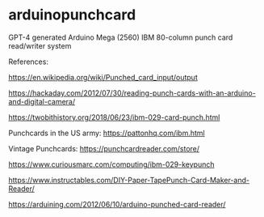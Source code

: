 # arduinopunchcard
GPT-4 generated Arduino Mega (2560) IBM 80-column punch card read/writer system

References: 

https://en.wikipedia.org/wiki/Punched_card_input/output


https://hackaday.com/2012/07/30/reading-punch-cards-with-an-arduino-and-digital-camera/


https://twobithistory.org/2018/06/23/ibm-029-card-punch.html

Punchcards in the US army:
https://pattonhq.com/ibm.html

Vintage Punchcards: 
https://punchcardreader.com/store/

https://www.curiousmarc.com/computing/ibm-029-keypunch


https://www.instructables.com/DIY-Paper-TapePunch-Card-Maker-and-Reader/


https://arduining.com/2012/06/10/arduino-punched-card-reader/
